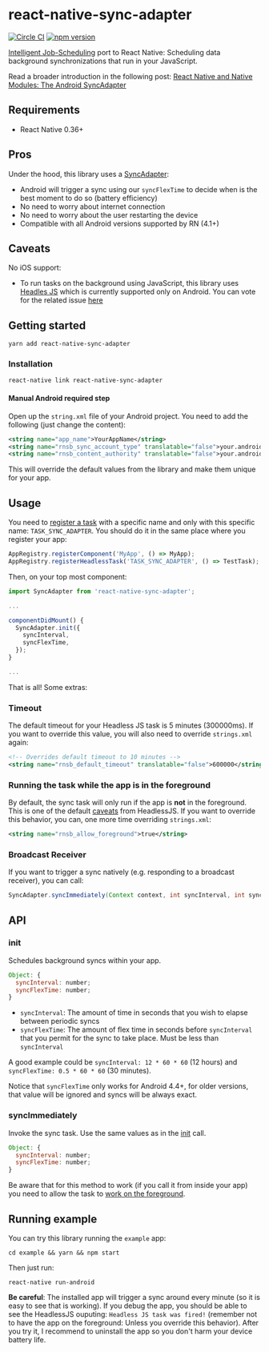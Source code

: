 # react-native-sync-adapter

[![Circle CI](https://circleci.com/gh/ferrannp/react-native-sync-adapter.svg?style=shield)](https://circleci.com/gh/ferrannp/react-native-sync-adapter) [![npm version](https://badge.fury.io/js/react-native-sync-adapter.svg)](https://badge.fury.io/js/react-native-sync-adapter)

[Intelligent Job-Scheduling](https://developer.android.com/topic/performance/scheduling.html) port to React Native: Scheduling data background synchronizations that run in your JavaScript.

Read a broader introduction in the following post: [React Native and Native Modules: The Android SyncAdapter](https://blog.callstack.io/react-native-and-native-modules-the-android-syncadapter-517ddf851bf4#.qb5ed9din)

## Requirements
* React Native 0.36+

## Pros
Under the hood, this library uses a [SyncAdapter](https://developer.android.com/reference/android/content/AbstractThreadedSyncAdapter.html):

* Android will trigger a sync using our `syncFlexTime` to decide when is the best moment to do so (battery efficiency)
* No need to worry about internet connection
* No need to worry about the user restarting the device
* Compatible with all Android versions supported by RN (4.1+)

## Caveats
No iOS support:

* To run tasks on the background using JavaScript, this library uses [Headles JS](https://facebook.github.io/react-native/docs/headless-js-android.html) which is currently supported only on Android. You can vote for the related issue [here](https://productpains.com/post/react-native/headless-js-for-ios)

## Getting started

```
yarn add react-native-sync-adapter
```

### Installation
```
react-native link react-native-sync-adapter
```
#### Manual Android required step
Open up the `string.xml` file of your Android project. You need to add the following (just change the content):
```xml
<string name="app_name">YourAppName</string>
<string name="rnsb_sync_account_type" translatable="false">your.android.package.name</string>
<string name="rnsb_content_authority" translatable="false">your.android.package.name.provider</string>
```

This will override the default values from the library and make them unique for your app.

## Usage
You need to [register a task](https://facebook.github.io/react-native/docs/headless-js-android.html#the-js-api) with a specific name and only with this specific name: `TASK_SYNC_ADAPTER`. You should do it in the same place where you register your app:

```js
AppRegistry.registerComponent('MyApp', () => MyApp);
AppRegistry.registerHeadlessTask('TASK_SYNC_ADAPTER', () => TestTask);
```

Then, on your top most component:
```js
import SyncAdapter from 'react-native-sync-adapter';

...

componentDidMount() {
  SyncAdapter.init({
    syncInterval,
    syncFlexTime,
  });
}

...
```

That is all! Some extras:

### Timeout

The default timeout for your Headless JS task is 5 minutes (300000ms). If you want to override this value, you will also need to override `strings.xml` again:

```xml
<!-- Overrides default timeout to 10 minutes -->
<string name="rnsb_default_timeout" translatable="false">600000</string>
```

### Running the task while the app is in the foreground

By default, the sync task will only run if the app is **not** in the foreground. This is one of the default [caveats](https://facebook.github.io/react-native/docs/headless-js-android.html#caveats) from HeadlessJS.
If you want to override this behavior, you can, one more time overriding `strings.xml`:

```xml
<string name="rnsb_allow_foreground">true</string>
```

### Broadcast Receiver

If you want to trigger a sync natively (e.g. responding to a broadcast receiver), you can call:

```java
SyncAdapter.syncImmediately(Context context, int syncInterval, int syncFlexTime);
```

## API

### init

Schedules background syncs within your app.

```js
Object: {
  syncInterval: number;
  syncFlexTime: number;
}
```

* `syncInterval`: The amount of time in seconds that you wish to elapse between periodic syncs
* `syncFlexTime`: The amount of flex time in seconds before `syncInterval` that you permit for the sync to take place. Must be less than `syncInterval`

A good example could be `syncInterval: 12 * 60 * 60` (12 hours) and `syncFlexTime: 0.5 * 60 * 60` (30 minutes).

Notice that `syncFlexTime` only works for Android 4.4+, for older versions, that value will be ignored and syncs will be always exact.

### syncImmediately

Invoke the sync task. Use the same values as in the [init](#init) call.

```js
Object: {
  syncInterval: number;
  syncFlexTime: number;
}
```

Be aware that for this method to work (if you call it from inside your app) you need to allow the task to [work on the foreground](https://github.com/ferrannp/react-native-sync-adapter#running-the-task-while-the-app-is-in-the-foreground).

## Running example

You can try this library running the `example` app:

```
cd example && yarn && npm start
```

Then just run:

```
react-native run-android
```

**Be careful**: The installed app will trigger a sync around every minute (so it is easy to see that is working). If you debug the app, you should be able to see the HeadlessJS ouputing: `Headless JS task was fired!` (remember not to have the app on the foreground: Unless you override this behavior). After you try it, I recommend to uninstall the app so you don't harm your device battery life.
